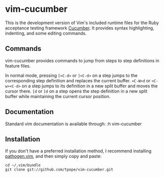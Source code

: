 # vim-cucumber

This is the development version of Vim's included runtime files for the Ruby
acceptance testing framework [Cucumber](http://cukes.info/). It provides
syntax highlighting, indenting, and some editing commands.

## Commands

vim-cucumber provides commands to jump from steps to step definitions in
feature files.

In normal mode, pressing `[<C-d>` or `]<C-d>` on a step jumps to the
corresponding step definition and replaces the current buffer. `<C-W>d` or
`<C-w><C-d>` on a step jumps to its definition in a new split buffer and moves
the cursor there. `[d` or `]d` on a step opens the step definition in a new
split buffer while maintaining the current cursor position.

## Documentation

Standard vim documentation is available through:
  :h vim-cucumber

## Installation

If you don't have a preferred installation method, I recommend installing
[pathogen.vim](https://github.com/tpope/vim-pathogen), and then simply copy
and paste:

    cd ~/.vim/bundle
    git clone git://github.com/tpope/vim-cucumber.git
